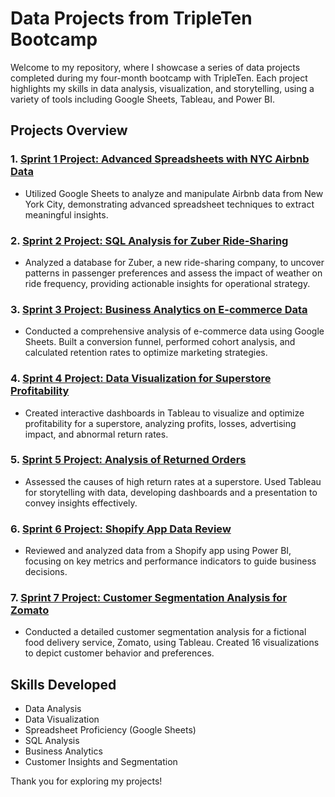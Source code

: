 # Data Projects from TripleTen Bootcamp

Welcome to my repository, where I showcase a series of data projects completed during my four-month bootcamp with TripleTen. Each project highlights my skills in data analysis, visualization, and storytelling, using a variety of tools including Google Sheets, Tableau, and Power BI.

## Projects Overview

### 1. [Sprint 1 Project: Advanced Spreadsheets with NYC Airbnb Data](https://docs.google.com/spreadsheets/d/1RW7gv8VnuC4BtNW5zykD02s2AfKaViL2aPCguBPNVIc/edit?usp=sharing)
- Utilized Google Sheets to analyze and manipulate Airbnb data from New York City, demonstrating advanced spreadsheet techniques to extract meaningful insights.

### 2. [Sprint 2 Project: SQL Analysis for Zuber Ride-Sharing](Sprint-2-Project-SQL)
- Analyzed a database for Zuber, a new ride-sharing company, to uncover patterns in passenger preferences and assess the impact of weather on ride frequency, providing actionable insights for operational strategy.

### 3. [Sprint 3 Project: Business Analytics on E-commerce Data](https://docs.google.com/spreadsheets/d/1-ZK2q5vcc-JhQiw2JDsw8x4uVwynU9ZPsWONekCAutQ/edit?usp=sharing)
- Conducted a comprehensive analysis of e-commerce data using Google Sheets. Built a conversion funnel, performed cohort analysis, and calculated retention rates to optimize marketing strategies.

### 4. [Sprint 4 Project: Data Visualization for Superstore Profitability](link-to-your-sprint4-project)
- Created interactive dashboards in Tableau to visualize and optimize profitability for a superstore, analyzing profits, losses, advertising impact, and abnormal return rates.

### 5. [Sprint 5 Project: Analysis of Returned Orders](link-to-your-sprint5-project)
- Assessed the causes of high return rates at a superstore. Used Tableau for storytelling with data, developing dashboards and a presentation to convey insights effectively.

### 6. [Sprint 6 Project: Shopify App Data Review](link-to-your-sprint6-project)
- Reviewed and analyzed data from a Shopify app using Power BI, focusing on key metrics and performance indicators to guide business decisions.

### 7. [Sprint 7 Project: Customer Segmentation Analysis for Zomato](link-to-your-sprint7-project)
- Conducted a detailed customer segmentation analysis for a fictional food delivery service, Zomato, using Tableau. Created 16 visualizations to depict customer behavior and preferences.

## Skills Developed
- Data Analysis
- Data Visualization
- Spreadsheet Proficiency (Google Sheets)
- SQL Analysis
- Business Analytics
- Customer Insights and Segmentation


Thank you for exploring my projects!
